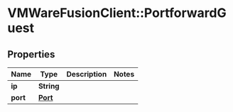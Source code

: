 # VMWareFusionClient::PortforwardGuest

## Properties
Name | Type | Description | Notes
------------ | ------------- | ------------- | -------------
**ip** | **String** |  | 
**port** | [**Port**](Port.md) |  | 


